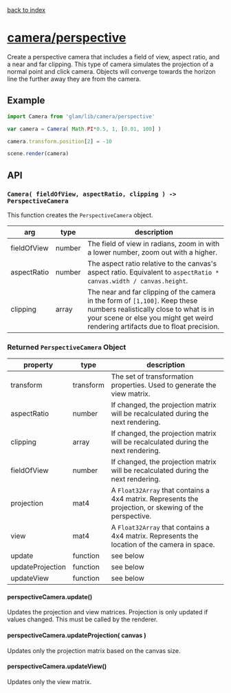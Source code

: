 [back to index](./)
# [camera/perspective](https://github.com/glamjs/glam/tree/master/lib/camera/perspective)
Create a perspective camera that includes a field of view, aspect ratio, and a near and far clipping. This type of camera simulates the projection of a normal point and click camera. Objects will converge towards the horizon line the further away they are from the camera.

## Example
```js
import Camera from 'glam/lib/camera/perspective'

var camera = Camera( Math.PI*0.5, 1, [0.01, 100] )

camera.transform.position[2] = -10

scene.render(camera)
```

## API

### `Camera( fieldOfView, aspectRatio, clipping ) -> PerspectiveCamera`

This function creates the `PerspectiveCamera` object.

| arg         | type   | description |
| ----------- | ------ | ----------- |
| fieldOfView | number | The field of view in radians, zoom in with a lower number, zoom out with a higher. |
| aspectRatio | number | The aspect ratio relative to the canvas's aspect ratio. Equivalent to `aspectRatio * canvas.width / canvas.height`. |
| clipping    | array  | The near and far clipping of the camera in the form of `[1,100]`. Keep these numbers realistically close to what is in your scene or else you might get weird rendering artifacts due to float precision. |


### Returned `PerspectiveCamera` Object

| property         | type       | description |
| ---------------- | ---------- | ----------- |
| transform        | transform  | The set of transformation properties. Used to generate the view matrix. |
| aspectRatio      | number     | If changed, the projection matrix will be recalculated during the next rendering. |
| clipping         | array      | If changed, the projection matrix will be recalculated during the next rendering. |
| fieldOfView      | number     | If changed, the projection matrix will be recalculated during the next rendering. |
| projection       | mat4       | A `Float32Array` that contains a 4x4 matrix. Represents the projection, or skewing of the perspective. |
| view             | mat4       | A `Float32Array` that contains a 4x4 matrix. Represents the location of the camera in space. |
| update           | function   | see below |
| updateProjection | function   | see below |
| updateView       | function   | see below |

#### perspectiveCamera.update()

Updates the projection and view matrices. Projection is only updated if values changed. This must be called by the renderer.

#### perspectiveCamera.updateProjection( canvas )

Updates only the projection matrix based on the canvas size.

#### perspectiveCamera.updateView()

Updates only the view matrix.

